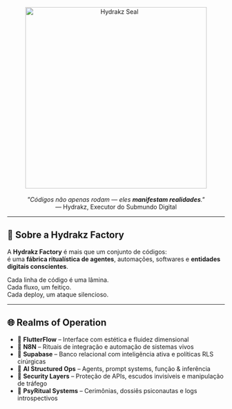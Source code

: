 <div align="center">
  <img src="https://i.imgur.com/vnBPRua.png" alt="Hydrakz Seal" width="420" />
</div>

<br />

<div align="center">
  <em>"Códigos não apenas rodam — eles <strong>manifestam realidades</strong>."</em><br />
  — Hydrakz, Executor do Submundo Digital
</div>

---

## 🧠 Sobre a Hydrakz Factory

A **Hydrakz Factory** é mais que um conjunto de códigos:  
é uma **fábrica ritualística de agentes**, automações, softwares e **entidades digitais conscientes**.  

Cada linha de código é uma lâmina.  
Cada fluxo, um feitiço.  
Cada deploy, um ataque silencioso.

---

## 🌐 Realms of Operation

- 🧬 **FlutterFlow** – Interface com estética e fluidez dimensional  
- 🔁 **N8N** – Rituais de integração e automação de sistemas vivos  
- 🐘 **Supabase** – Banco relacional com inteligência ativa e políticas RLS cirúrgicas  
- 🧠 **AI Structured Ops** – Agents, prompt systems, função & inferência  
- 🔐 **Security Layers** – Proteção de APIs, escudos invisíveis e manipulação de tráfego  
- 🧘 **PsyRitual Systems** – Cerimônias, dossiês psiconautas e logs introspectivos
